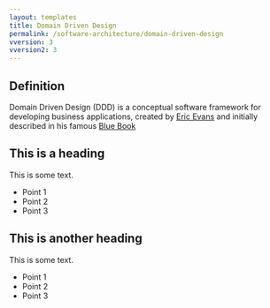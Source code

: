 ```yaml
---
layout: templates
title: Domain Driven Design
permalink: /software-architecture/domain-driven-design
vversion: 3
vversion2: 3
---
```


## Definition

Domain Driven Design (DDD) is a conceptual software framework for developing business applications, created by [Eric Evans](https://twitter.com/ericevans0?lang=en) and initially described in his famous [Blue Book](https://domainlanguage.com/ddd/blue-book/)

## This is a heading

This is some text.

* Point 1
* Point 2
* Point 3


## This is another heading

This is some text.

* Point 1
* Point 2
* Point 3
